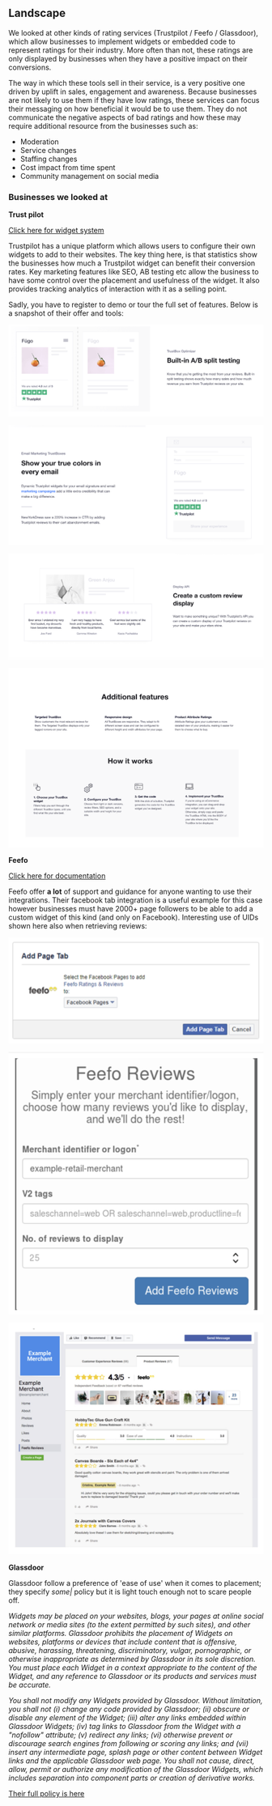 ## Landscape
We looked at other kinds of rating services (Trustpilot / Feefo / Glassdoor), which allow businesses to implement widgets or embedded code to represent ratings for their industry. More often than not, these ratings are only displayed by businesses when they have a positive impact on their conversions.

The way in which these tools sell in their service, is a very positive one driven by uplift in sales, engagement and awareness. Because businesses are not likely to use them if they have low ratings, these services can focus their messaging on how beneficial it would be to use them. They do not communicate the negative aspects of bad ratings and how these may require additional resource from the businesses such as:
* Moderation
* Service changes
* Staffing changes
* Cost impact from time spent
* Community management on social media

### Businesses we looked at

**Trust pilot**

[Click here for widget system](https://uk.business.trustpilot.com/features/trustbox-widgets) 

Trustpilot has a unique platform which allows users to configure their own widgets to add to their websites. The key thing here, is that statistics show the businesses how much a Trustpilot widget can benefit their conversion rates. Key marketing features like SEO, AB testing etc allow the business to have some control over the placement and usefulness of the widget. It also provides tracking analytics of interaction with it as a selling point.

Sadly, you have to register to demo or tour the full set of features. Below is a snapshot of their offer and tools:


![Uploaded file](uploads/Screenshot_2020-03-03_20.32.52.png)


![Uploaded file](uploads/Screenshot_2020-03-03_20.33.10.png)


![Uploaded file](uploads/Screenshot_2020-03-03_20.33.16.png)


![Uploaded file](uploads/Screenshot_2020-03-03_20.33.25.png)


**Feefo**

[Click here for documentation](https://support.feefo.com/support/solutions/articles/8000041820-introduction-to-apis-apps-plugins-and-widgets)

Feefo offer **a lot** of support and guidance for anyone wanting to use their integrations. Their facebook tab integration is a useful example for this case however businesses must have 2000+ page followers to be able to add a custom widget of this kind (and only on Facebook). Interesting use of UIDs shown here also when retrieving reviews:


![Uploaded file](uploads/Screenshot_2020-03-03_20.39.19.png)


![Uploaded file](uploads/Screenshot_2020-03-03_20.39.25.png)


![Uploaded file](uploads/Screenshot_2020-03-03_20.39.31.png)
 

**Glassdoor**


Glassdoor follow a preference of 'ease of use' when it comes to placement; they specify _some|_ policy but it is light touch enough not to scare people off. 

_Widgets may be placed on your websites, blogs, your pages at online social network or media sites (to the extent permitted by such sites), and other similar platforms. Glassdoor prohibits the placement of Widgets on websites, platforms or devices that include content that is offensive, abusive, harassing, threatening, discriminatory, vulgar, pornographic, or otherwise inappropriate as determined by Glassdoor in its sole discretion. You must place each Widget in a context appropriate to the content of the Widget, and any reference to Glassdoor or its products and services must be accurate._

_You shall not modify any Widgets provided by Glassdoor. Without limitation, you shall not (i) change any code provided by Glassdoor; (ii) obscure or disable any element of the Widget; (iii) alter any links embedded within Glassdoor Widgets; (iv) tag links to Glassdoor from the Widget with a "nofollow" attribute; (v) redirect any links; (vi) otherwise prevent or discourage search engines from following or scoring any links; and (vii) insert any intermediate page, splash page or other content between Widget links and the applicable Glassdoor web page. You shall not cause, direct, allow, permit or authorize any modification of the Glassdoor Widgets, which includes separation into component parts or creation of derivative works._

[Their full policy is here](https://www.glassdoor.co.uk/about/widgetTerms.htm)




 

